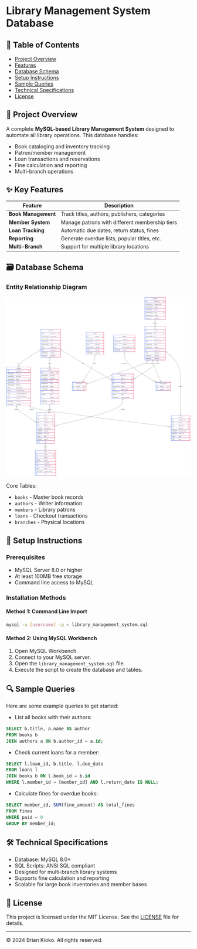 # Library Management System Database

## 📌 Table of Contents
- [Project Overview](#-project-overview)
- [Features](#-features)
- [Database Schema](#-database-schema)
- [Setup Instructions](#-setup-instructions)
- [Sample Queries](#-sample-queries)
- [Technical Specifications](#-technical-specifications)
- [License](#-license)

## 🌟 Project Overview
A complete **MySQL-based Library Management System** designed to automate all library operations. This database handles:

- Book cataloging and inventory tracking
- Patron/member management
- Loan transactions and reservations
- Fine calculation and reporting
- Multi-branch operations

## ✨ Key Features
| Feature           | Description                                  |
|-------------------|----------------------------------------------|
| **Book Management**| Track titles, authors, publishers, categories |
| **Member System**  | Manage patrons with different membership tiers |
| **Loan Tracking**  | Automatic due dates, return status, fines    |
| **Reporting**      | Generate overdue lists, popular titles, etc. |
| **Multi-Branch**   | Support for multiple library locations        |

## 🗃 Database Schema

### Entity Relationship Diagram
![Entity Relationship Diagram](librarysql.png)

Core Tables:
- `books` - Master book records
- `authors` - Writer information
- `members` - Library patrons
- `loans` - Checkout transactions
- `branches` - Physical locations

## 🚀 Setup Instructions

### Prerequisites
- MySQL Server 8.0 or higher
- At least 100MB free storage
- Command line access to MySQL

### Installation Methods

#### Method 1: Command Line Import
```bash
mysql -u [username] -p < library_management_system.sql
```

#### Method 2: Using MySQL Workbench
1. Open MySQL Workbench.
2. Connect to your MySQL server.
3. Open the `library_management_system.sql` file.
4. Execute the script to create the database and tables.

## 🔍 Sample Queries

Here are some example queries to get started:

- List all books with their authors:
```sql
SELECT b.title, a.name AS author
FROM books b
JOIN authors a ON b.author_id = a.id;
```

- Check current loans for a member:
```sql
SELECT l.loan_id, b.title, l.due_date
FROM loans l
JOIN books b ON l.book_id = b.id
WHERE l.member_id = [member_id] AND l.return_date IS NULL;
```

- Calculate fines for overdue books:
```sql
SELECT member_id, SUM(fine_amount) AS total_fines
FROM fines
WHERE paid = 0
GROUP BY member_id;
```

## 🛠 Technical Specifications

- Database: MySQL 8.0+
- SQL Scripts: ANSI SQL compliant
- Designed for multi-branch library systems
- Supports fine calculation and reporting
- Scalable for large book inventories and member bases

## 📄 License

This project is licensed under the MIT License. See the [LICENSE](LICENSE) file for details.

---

© 2024 Brian Kioko. All rights reserved.
